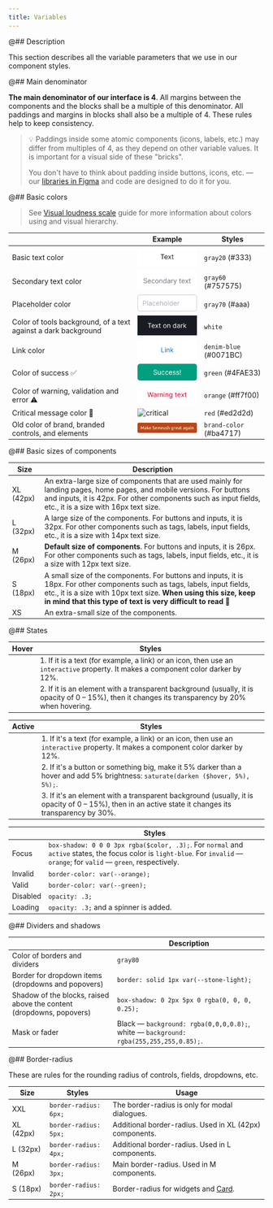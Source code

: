 ```yaml
---
title: Variables
---
```


@## Description

This section describes all the variable parameters that we use in our component styles.

@## Main denominator

**The main denominator of our interface is 4**. All margins between the components and the blocks shall be a multiple of this denominator. All paddings and margins in blocks shall also be a multiple of 4. These rules help to keep consistency.

> 💡 Paddings inside some atomic components (icons, labels, etc.) may differ from multiples of 4, as they depend on other variable values. It is important for a visual side of these "bricks".
>
> You don't have to think about padding inside buttons, icons, etc. — our [libraries in Figma](https://www.figma.com/@semrush) and code are designed to do it for you.

@## Basic colors

> See [Visual loudness scale](/patterns/visual-loudness-scale/) guide for more information about colors using and visual hierarchy.

|                                                                | Example                                 | Styles                  |
| -------------------------------------------------------------- | --------------------------------------- | ----------------------- |
| Basic text color                                               | ![text](static/text.png)                | `gray20` (#333)         |
| Secondary text color                                           | ![secondary](static/secondary-text.png) | `gray60` (#757575)      |
| Placeholder color                                              | ![placeholder](static/placeholder.png)  | `gray70` (#aaa)         |
| Color of tools background, of a text against a dark background | ![dark bg](static/text-on-dark.png)     | `white`                 |
| Link color                                                     | ![link](static/link.png)                | `denim-blue` (#0071BC)  |
| Color of success ✅                                            | ![success](static/success.png)          | `green` (#4FAE33)       |
| Color of warning, validation and error ⚠️                      | ![warning](static/warning.png)          | `orange` (#ff7f00)      |
| Critical message color 🚩                                      | ![critical](static/critical.png)        | `red` (#ed2d2d)         |
| Old color of brand, branded controls, and elements             | ![brand](static/brand.png)              | `brand-color` (#ba4717) |

@## Basic sizes of components

| Size      | Description                                                                                                                                                                                                                                                     |
| --------- | --------------------------------------------------------------------------------------------------------------------------------------------------------------------------------------------------------------------------------------------------------------- |
| XL (42px) | An extra-large size of components that are used mainly for landing pages, home pages, and mobile versions. For buttons and inputs, it is 42px. For other components such as input fields, etc., it is a size with 16px text size.                               |
| L (32px)  | A large size of the components. For buttons and inputs, it is 32px. For other components such as tags, labels, input fields, etc., it is a size with 14px text size.                                                                                            |
| M (26px)  | **Default size of components**. For buttons and inputs, it is 26px. For other components such as tags, labels, input fields, etc., it is a size with 12px text size.                                                                                            |
| S (18px)  | A small size of the components. For buttons and inputs, it is 18px. For other components such as tags, labels, input fields, etc., it is a size with 10px text size. **When using this size, keep in mind that this type of text is very difficult to read** 🙏 |
| XS        | An extra-small size of the components.                                                                                                                                                                                                                          |

@## States

| Hover | Styles                                                                                                                                           |
| ----- | ------------------------------------------------------------------------------------------------------------------------------------------------ |
|       | 1. If it is a text (for example, a link) or an icon, then use an `interactive` property. It makes a component color darker by 12%.               |
|       | 2. If it is an element with a transparent background (usually, it is opacity of 0 – 15%), then it changes its transparency by 20% when hovering. |

| Active | Styles                                                                                                                                               |
| ------ | ---------------------------------------------------------------------------------------------------------------------------------------------------- |
|        | 1. If it's a text (for example, a link) or an icon, then use an `interactive` property. It makes a component color darker by 12%.                    |
|        | 2. If it's a button or something big, make it 5% darker than a hover and add 5% brightness: `saturate(darken ($hover, 5%), 5%);`.                    |
|        | 3. If it's an element with a transparent background (usually, it is opacity of 0 – 15%), then in an active state it changes its transparency by 30%. |

|          | Styles                                                                                                                                                                       |
| -------- | ---------------------------------------------------------------------------------------------------------------------------------------------------------------------------- |
| Focus    | `box-shadow: 0 0 0 3px rgba($color, .3);`. For `normal` and `active` states, the focus color is `light-blue`. For `invalid` — `orange`; for `valid` — `green`, respectively. |
| Invalid  | `border-color: var(--orange);`                                                                                                                                               |
| Valid    | `border-color: var(--green);`                                                                                                                                                |
| Disabled | `opacity: .3;`                                                                                                                                                               |
| Loading  | `opacity: .3;` and a spinner is added.                                                                                                                                       |

@## Dividers and shadows

|                                                                      | Description                                                                            |
| -------------------------------------------------------------------- | -------------------------------------------------------------------------------------- |
| Color of borders and dividers                                        | `gray80`                                                                               |
| Border for dropdown items (dropdowns and popovers)                   | `border: solid 1px var(--stone-light);`                                                |
| Shadow of the blocks, raised above the content (dropdowns, popovers) | `box-shadow: 0 2px 5px 0 rgba(0, 0, 0, 0.25);`                                         |
| Mask or fader                                                        | Black — `background: rgba(0,0,0,0.8);`, white — `background: rgba(255,255,255,0.85);`. |

@## Border-radius

These are rules for the rounding radius of controls, fields, dropdowns, etc.

| Size      | Styles                | Usage                                                    |
| --------- | --------------------- | -------------------------------------------------------- |
| XXL       | `border-radius: 6px;` | The border-radius is only for modal dialogues.           |
| XL (42px) | `border-radius: 5px;` | Additional border-radius. Used in XL (42px) components.  |
| L (32px)  | `border-radius: 4px;` | Additional border-radius. Used in L components.          |
| M (26px)  | `border-radius: 3px;` | Main border-radius. Used in M components.                |
| S (18px)  | `border-radius: 2px;` | Border-radius for widgets and [Card](/components/card/). |
